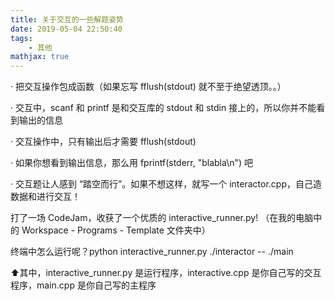 ```yaml
---
title: 关于交互的一些解题姿势
date: 2019-05-04 22:50:40
tags: 
    - 其他
mathjax: true
---
```


· 把交互操作包成函数（如果忘写 fflush(stdout) 就不至于绝望透顶。。）

· 交互中，scanf 和 printf 是和交互库的 stdout 和 stdin 接上的，所以你并不能看到输出的信息

· 交互操作中，只有输出后才需要 fflush(stdout)

· 如果你想看到输出信息，那么用 fprintf(stderr, "blabla\n") 吧

· 交互题让人感到 “踏空而行”。如果不想这样，就写一个 interactor.cpp，自己造数据和进行交互！

打了一场 CodeJam，收获了一个优质的 interactive_runner.py! （在我的电脑中的 Workspace - Programs - Template 文件夹中）

终端中怎么运行呢？python interactive_runner.py ./interactor -- ./main

⬆️其中，interactive_runner.py 是运行程序，interactive.cpp 是你自己写的交互程序，main.cpp 是你自己写的主程序